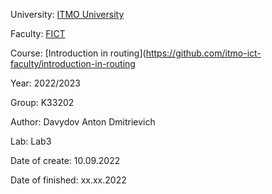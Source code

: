 University: [ITMO University](https://itmo.ru/ru/)

Faculty: [FICT](https://fict.itmo.ru)

Course: [Introduction in routing](https://github.com/itmo-ict-faculty/introduction-in-routing

Year: 2022/2023

Group: K33202

Author: Davydov Anton Dmitrievich

Lab: Lab3

Date of create: 10.09.2022

Date of finished: xx.xx.2022
